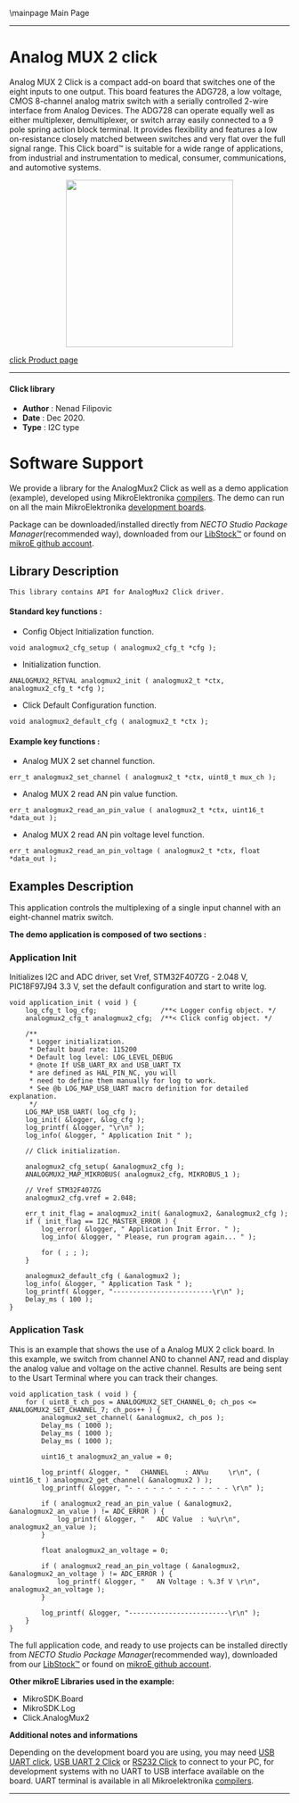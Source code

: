 \mainpage Main Page



---
# Analog MUX 2 click

Analog MUX 2 Click is a compact add-on board that switches one of the eight inputs to one output. This board features the ADG728, a low voltage, CMOS 8-channel analog matrix switch with a serially controlled 2-wire interface from Analog Devices. The ADG728 can operate equally well as either multiplexer, demultiplexer, or switch array easily connected to a 9 pole spring action block terminal. It provides flexibility and features a low on-resistance closely matched between switches and very flat over the full signal range. This Click board™ is suitable for a wide range of applications, from industrial and instrumentation to medical, consumer, communications, and automotive systems.

<p align="center">
  <img src="https://download.mikroe.com/images/click_for_ide/analogmux2_click.png" height=300px>
</p>

[click Product page](https://www.mikroe.com/analog-mux-2-click)

---


#### Click library

- **Author**        : Nenad Filipovic
- **Date**          : Dec 2020.
- **Type**          : I2C type


# Software Support

We provide a library for the AnalogMux2 Click
as well as a demo application (example), developed using MikroElektronika
[compilers](https://www.mikroe.com/necto-studio).
The demo can run on all the main MikroElektronika [development boards](https://www.mikroe.com/development-boards).

Package can be downloaded/installed directly from *NECTO Studio Package Manager*(recommended way), downloaded from our [LibStock&trade;](https://libstock.mikroe.com) or found on [mikroE github account](https://github.com/MikroElektronika/mikrosdk_click_v2/tree/master/clicks).

## Library Description

```
This library contains API for AnalogMux2 Click driver.
```

#### Standard key functions :

- Config Object Initialization function.
```
void analogmux2_cfg_setup ( analogmux2_cfg_t *cfg );
```

- Initialization function.
```
ANALOGMUX2_RETVAL analogmux2_init ( analogmux2_t *ctx, analogmux2_cfg_t *cfg );
```

- Click Default Configuration function.
```
void analogmux2_default_cfg ( analogmux2_t *ctx );
```

#### Example key functions :

- Analog MUX 2 set channel function.
```
err_t analogmux2_set_channel ( analogmux2_t *ctx, uint8_t mux_ch );
```

- Analog MUX 2 read AN pin value function.
```
err_t analogmux2_read_an_pin_value ( analogmux2_t *ctx, uint16_t *data_out );
```

- Analog MUX 2 read AN pin voltage level function.
```
err_t analogmux2_read_an_pin_voltage ( analogmux2_t *ctx, float *data_out );
```

## Examples Description

This application controls the multiplexing of a single input channel
with an eight-channel matrix switch.

**The demo application is composed of two sections :**

### Application Init

Initializes I2C and ADC driver, set Vref, STM32F407ZG - 2.048 V, PIC18F97J94 3.3 V, 
set the default configuration and start to write log.

```
void application_init ( void ) {
    log_cfg_t log_cfg;                /**< Logger config object. */
    analogmux2_cfg_t analogmux2_cfg;  /**< Click config object. */

    /** 
     * Logger initialization.
     * Default baud rate: 115200
     * Default log level: LOG_LEVEL_DEBUG
     * @note If USB_UART_RX and USB_UART_TX 
     * are defined as HAL_PIN_NC, you will 
     * need to define them manually for log to work. 
     * See @b LOG_MAP_USB_UART macro definition for detailed explanation.
     */
    LOG_MAP_USB_UART( log_cfg );
    log_init( &logger, &log_cfg );
    log_printf( &logger, "\r\n" );
    log_info( &logger, " Application Init " );

    // Click initialization.

    analogmux2_cfg_setup( &analogmux2_cfg );
    ANALOGMUX2_MAP_MIKROBUS( analogmux2_cfg, MIKROBUS_1 );
    
    // Vref STM32F407ZG
    analogmux2_cfg.vref = 2.048;
    
    err_t init_flag = analogmux2_init( &analogmux2, &analogmux2_cfg );
    if ( init_flag == I2C_MASTER_ERROR ) {
        log_error( &logger, " Application Init Error. " );
        log_info( &logger, " Please, run program again... " );

        for ( ; ; );
    }

    analogmux2_default_cfg ( &analogmux2 );
    log_info( &logger, " Application Task " );
    log_printf( &logger, "-------------------------\r\n" );
    Delay_ms ( 100 );
}
```

### Application Task

This is an example that shows the use of a Analog MUX 2 click board.
In this example, we switch from channel AN0 to channel AN7, 
read and display the analog value and voltage on the active channel.
Results are being sent to the Usart Terminal where you can track their changes.

```
void application_task ( void ) {   
    for ( uint8_t ch_pos = ANALOGMUX2_SET_CHANNEL_0; ch_pos <= ANALOGMUX2_SET_CHANNEL_7; ch_pos++ ) {
        analogmux2_set_channel( &analogmux2, ch_pos );
        Delay_ms ( 1000 );
        Delay_ms ( 1000 );
        Delay_ms ( 1000 );
        
        uint16_t analogmux2_an_value = 0;
    
        log_printf( &logger, "   CHANNEL    : AN%u     \r\n", ( uint16_t ) analogmux2_get_channel( &analogmux2 ) );
        log_printf( &logger, "- - - - - - - - - - - - - \r\n" );

        if ( analogmux2_read_an_pin_value ( &analogmux2, &analogmux2_an_value ) != ADC_ERROR ) {
            log_printf( &logger, "   ADC Value  : %u\r\n", analogmux2_an_value );
        }
    
        float analogmux2_an_voltage = 0;

        if ( analogmux2_read_an_pin_voltage ( &analogmux2, &analogmux2_an_voltage ) != ADC_ERROR ) {
            log_printf( &logger, "   AN Voltage : %.3f V \r\n", analogmux2_an_voltage );
        }
        
        log_printf( &logger, "-------------------------\r\n" );
    }   
}
```

The full application code, and ready to use projects can be installed directly from *NECTO Studio Package Manager*(recommended way), downloaded from our [LibStock&trade;](https://libstock.mikroe.com) or found on [mikroE github account](https://github.com/MikroElektronika/mikrosdk_click_v2/tree/master/clicks).

**Other mikroE Libraries used in the example:**

- MikroSDK.Board
- MikroSDK.Log
- Click.AnalogMux2

**Additional notes and informations**

Depending on the development board you are using, you may need
[USB UART click](https://www.mikroe.com/usb-uart-click),
[USB UART 2 Click](https://www.mikroe.com/usb-uart-2-click) or
[RS232 Click](https://www.mikroe.com/rs232-click) to connect to your PC, for
development systems with no UART to USB interface available on the board. UART
terminal is available in all Mikroelektronika
[compilers](https://shop.mikroe.com/compilers).

---
